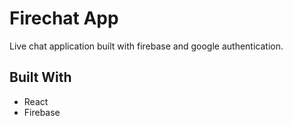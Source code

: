 # Firechat App

Live chat application built with firebase and google authentication.

## Built With

* React
* Firebase
